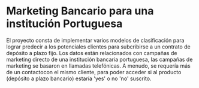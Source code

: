 # Marketing Bancario para una institución Portuguesa
El proyecto consta de implementar varios modelos de clasificación para lograr predecir a los potenciales clientes para subcribirse a un contrato de depósito a plazo fijo. Los datos están relacionados con campañas de marketing directo de una institución bancaria portuguesa, las campañas de marketing se basaron en llamadas telefónicas. A menudo, se requería más de un contactocon el mismo cliente, para poder acceder si al producto (depósito a plazo bancario) estaría 'yes' o no 'no' suscrito.
